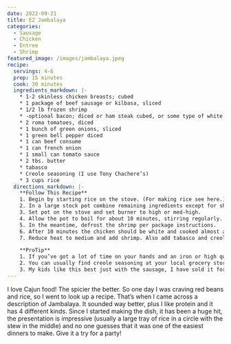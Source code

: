 ```yaml
---
date: 2022-09-21
title: EZ Jambalaya
categories:
  - Sausage
  - Chicken
  - Entree
  - Shrimp
featured_image: /images/jambalaya.jpeg
recipe:
  servings: 4-6
  prep: 15 minutes
  cook: 30 minutes
  ingredients_markdown: |-
    * 1-2 skinless chicken breasts; cubed
    * 1 package of beef sausage or kilbasa, sliced
    * 1/2 lb frozen shrimp
    * -optional bacon; diced or ham steak cubed, or some type of white fish.
    * 2 roma tomatoes, diced
    * 1 bunch of green onions, sliced
    * 1 green bell pepper diced
    * 1 can beef consume
    * 1 can french onion
    * 1 small can tomato sauce
    * 2 tbs. butter
    * tabasco
    * Creole seasoning (I use Tony Chachere’s)
    * 3 cups rice
  directions_markdown: |-
    **Follow This Recipe**
    1. Begin by starting rice on the stove. (For making rice see here.)
    2. In a large stock pot combine remaining ingredients except for shrimp, tabasco and creole seasoning. 
    3. Set pot on the stove and set burner to high or med-high. 
    4. Allow the pot to boil for about 10 minutes, stirring regularly. 
    5. In the meantime, defrost the shrimp per package instructions. 
    6. After 10 minutes the chicken should be white and cooked almost all the way through. 
    7. Reduce heat to medium and add shrimp. Also add tabasco and creole seasoning to taste. Let it simmer until rice is finished.

    **ProTip**
    1. If you’ve got a lot of time on your hands and an iron or high quality stock pot you can also put this in the oven with a lid (@350) for a few hours (stir occasionally, but be careful, the pot will be hot!). The crock pot also works, but not as well I think. 
    2. You can usually find creole seasoning at your local grocery store. Add a little at a time till you get used to using it. It’s deliciously spicy but it’s also surprisingly salty. Use it sparingly at first; adding a little at a time as you taste.
    3. My kids like this best just with the sausage, I have sold it for years as Hot Dog soup and they love it.
---
```

I love Cajun food! The spicier the better. So one day I was craving red beans and rice, so I went to look up a recipe. That’s when I came across a description of Jambalaya. It sounded way better, plus I like protein and it has 4 different kinds. Since I started making the dish, it has been a huge hit, the presentation is impressive (usually a large tray of rice in a circle with the stew in the middle) and no one guesses that it was one of the easiest dinners to make. Give it a try for a party!